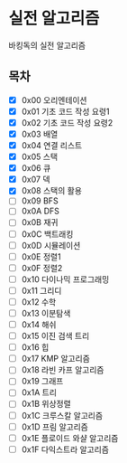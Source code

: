 # 실전 알고리즘
바킹독의 실전 알고리즘


## 목차
* [x] 0x00 오리엔테이션
* [x] 0x01 기초 코드 작성 요령1
* [x] 0x02 기초 코드 작성 요령2
* [x] 0x03 배열
* [x] 0x04 연결 리스트
* [x] 0x05 스택
* [x] 0x06 큐
* [x] 0x07 덱
* [x] 0x08 스택의 활용
* [ ] 0x09 BFS
* [ ] 0x0A DFS
* [ ] 0x0B 재귀
* [ ] 0x0C 백트래킹
* [ ] 0x0D 시뮬레이션
* [ ] 0x0E 정렬1
* [ ] 0x0F 정렬2
* [ ] 0x10 다이나믹 프로그래밍
* [ ] 0x11 그리디
* [ ] 0x12 수학
* [ ] 0x13 이분탐색
* [ ] 0x14 해쉬
* [ ] 0x15 이진 검색 트리
* [ ] 0x16 힙
* [ ] 0x17 KMP 알고리즘
* [ ] 0x18 라빈 카프 알고리즘
* [ ] 0x19 그래프
* [ ] 0x1A 트리
* [ ] 0x1B 위상정렬
* [ ] 0x1C 크루스칼 알고리즘
* [ ] 0x1D 프림 알고리즘
* [ ] 0x1E 플로이드 와샬 알고리즘
* [ ] 0x1F 다익스트라 알고리즘